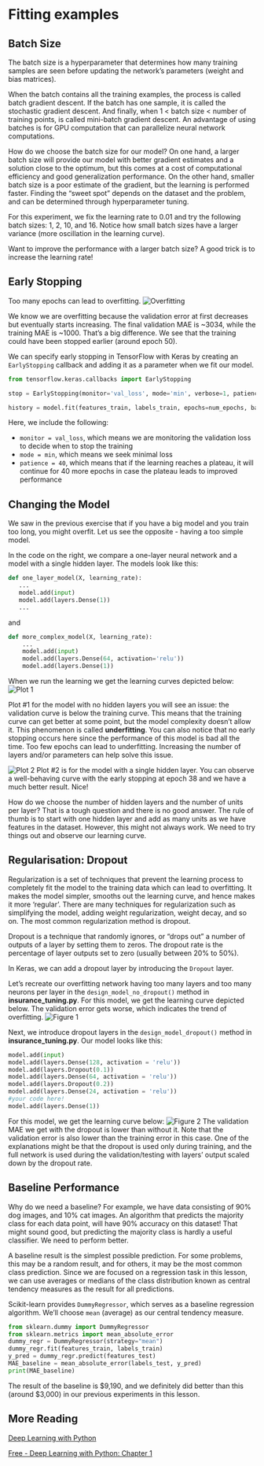 # Fitting examples
## Batch Size
The batch size is a hyperparameter that determines how many training samples are seen before updating the 
network’s parameters (weight and bias matrices).

When the batch contains all the training examples, the process is called batch gradient descent. 
If the batch has one sample, it is called the stochastic gradient descent. And finally, when 1 < batch size < number
of training points, is called mini-batch gradient descent. An advantage of using batches is for GPU computation that 
can parallelize neural network computations.

How do we choose the batch size for our model? On one hand, a larger batch size will provide our model with better 
gradient estimates and a solution close to the optimum, but this comes at a cost of computational efficiency and 
good generalization performance. On the other hand, smaller batch size is a poor estimate of the gradient, but 
the learning is performed faster. Finding the “sweet spot” depends on the dataset and the problem, and can be 
determined through hyperparameter tuning.

For this experiment, we fix the learning rate to 0.01 and try the following batch sizes: 1, 2, 10, and 16. Notice 
how small batch sizes have a larger variance (more oscillation in the learning curve).

Want to improve the performance with a larger batch size? A good trick is to increase the learning rate!

## Early Stopping
Too many epochs can lead to overfitting.
![Overfitting](./img/epoch_overfitting.png)

We know we are overfitting because the validation error at first decreases but eventually starts 
increasing. The final validation MAE is ~3034, while the training MAE is ~1000. That’s a big difference. 
We see that the training could have been stopped earlier (around epoch 50).

We can specify early stopping in TensorFlow with Keras by creating an `EarlyStopping` callback and adding it as a parameter when we fit our model.

```python
from tensorflow.keras.callbacks import EarlyStopping

stop = EarlyStopping(monitor='val_loss', mode='min', verbose=1, patience=40)

history = model.fit(features_train, labels_train, epochs=num_epochs, batch_size=16, verbose=0, validation_split=0.2, callbacks=[stop])
```

Here, we include the following:

* `monitor = val_loss`, which means we are monitoring the validation loss to decide when to stop the training
* `mode = min`, which means we seek minimal loss
* `patience = 40`, which means that if the learning reaches a plateau, it will continue for 40 more epochs in case the plateau leads to improved performance

## Changing the Model
We saw in the previous exercise that if you have a big model and you train too long, you might overfit. Let us see the opposite - having a too simple model.

In the code on the right, we compare a one-layer neural network and a model with a single hidden layer. The models look like this:

```python
def one_layer_model(X, learning_rate):
   ...
   model.add(input) 
   model.add(layers.Dense(1))
   ...
```

and

```python
def more_complex_model(X, learning_rate):
    ...
    model.add(input)
    model.add(layers.Dense(64, activation='relu'))
    model.add(layers.Dense(1))
```

When we run the learning we get the learning curves depicted below:
![Plot 1](./img/my_plot1.png)

Plot #1 for the model with no hidden layers you will see an issue: the validation curve is below the training curve. This means that the training curve can get better at some point, but the model complexity doesn’t allow it. This phenomenon is called **underfitting**. You can also notice that no early stopping occurs here since the performance of this model is bad all the time. Too few epochs can lead to underfitting. Increasing the number of layers and/or parameters can help solve this issue.

![Plot 2](./img/my_plot2.png)
Plot #2 is for the model with a single hidden layer. You can observe a well-behaving curve with the early stopping at epoch 38 and we have a much better result. Nice!

How do we choose the number of hidden layers and the number of units per layer? That is a tough question and there is no good answer. The rule of thumb is to start with one hidden layer and add as many units as we have features in the dataset. However, this might not always work. We need to try things out and observe our learning curve.

## Regularisation: Dropout
Regularization is a set of techniques that prevent the learning process to completely fit the model to the training data which can lead to overfitting. It makes the model simpler, smooths out the learning curve, and hence makes it more ‘regular’. There are many techniques for regularization such as simplifying the model, adding weight regularization, weight decay, and so on. The most common regularization method is dropout.

Dropout is a technique that randomly ignores, or “drops out” a number of outputs of a layer by setting them to zeros. The dropout rate is the percentage of layer outputs set to zero (usually between 20% to 50%).

In Keras, we can add a dropout layer by introducing the `Dropout` layer.

Let’s recreate our overfitting network having too many layers and too many neurons per layer in the `design_model_no_dropout()` method in **insurance_tuning.py**. For this model, we get the learning curve depicted below. The validation error gets worse, which indicates the trend of overfitting.
![Figure 1](./img/no_dropout.png)

Next, we introduce dropout layers in the `design_model_dropout()` method in **insurance_tuning.py**. Our model looks like this:

```python
model.add(input)
model.add(layers.Dense(128, activation = 'relu'))
model.add(layers.Dropout(0.1))
model.add(layers.Dense(64, activation = 'relu'))
model.add(layers.Dropout(0.2))
model.add(layers.Dense(24, activation = 'relu'))
#your code here!
model.add(layers.Dense(1))
```

For this model, we get the learning curve below: 
![Figure 2](./img/with_dropout.png)
The validation MAE we get with the dropout is lower than without it. Note that the validation error is also lower than the training error in this case. One of the explanations might be that the dropout is used only during training, and the full network is used during the validation/testing with layers’ output scaled down by the dropout rate.

## Baseline Performance
Why do we need a baseline? For example, we have data consisting of 90% dog images, and 10% cat images. An algorithm that predicts the majority class for each data point, will have 90% accuracy on this dataset! That might sound good, but predicting the majority class is hardly a useful classifier. We need to perform better.

A baseline result is the simplest possible prediction. For some problems, this may be a random result, and for others, it may be the most common class prediction. Since we are focused on a regression task in this lesson, we can use averages or medians of the class distribution known as central tendency measures as the result for all predictions.

Scikit-learn provides `DummyRegressor`, which serves as a baseline regression algorithm. We’ll choose `mean` (average) as our central tendency measure.

```python
from sklearn.dummy import DummyRegressor
from sklearn.metrics import mean_absolute_error
dummy_regr = DummyRegressor(strategy="mean")
dummy_regr.fit(features_train, labels_train)
y_pred = dummy_regr.predict(features_test)
MAE_baseline = mean_absolute_error(labels_test, y_pred)
print(MAE_baseline)
```

The result of the baseline is $9,190, and we definitely did better than this (around $3,000) in our previous experiments in this lesson.

## More Reading
[Deep Learning with Python](https://bookshop.org/p/books/deep-learning-with-python-francois-chollet/10669792?ean=9781617294433)

[Free - Deep Learning with Python: Chapter 1](https://livebook.manning.com/book/deep-learning-with-python-second-edition)